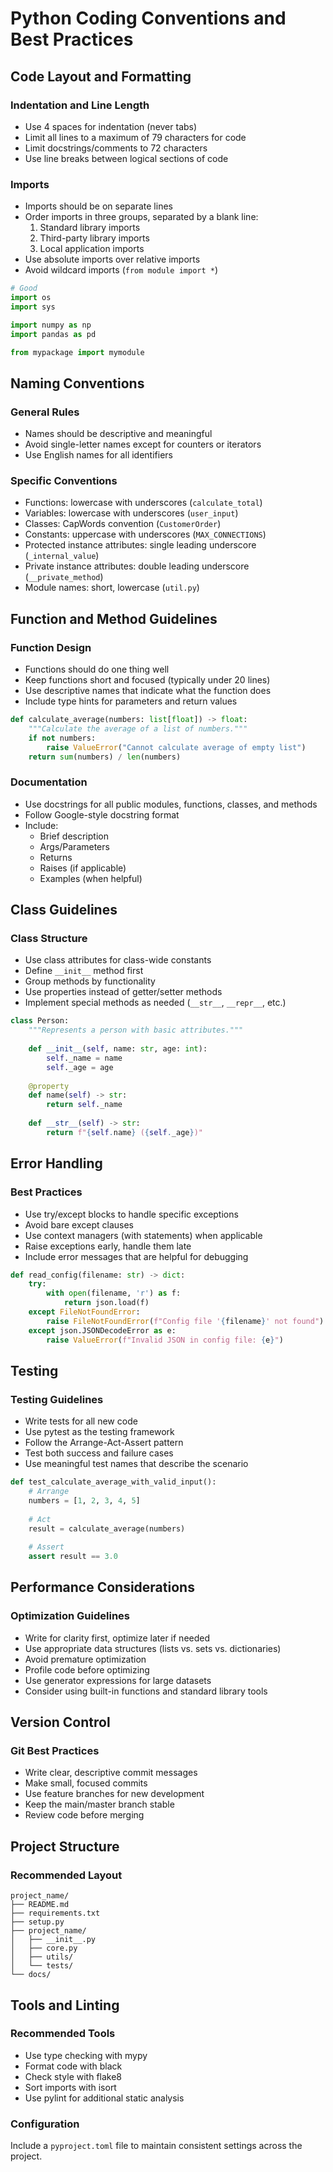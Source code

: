 # Python Coding Conventions and Best Practices

## Code Layout and Formatting

### Indentation and Line Length
- Use 4 spaces for indentation (never tabs)
- Limit all lines to a maximum of 79 characters for code
- Limit docstrings/comments to 72 characters
- Use line breaks between logical sections of code

### Imports
- Imports should be on separate lines
- Order imports in three groups, separated by a blank line:
    1. Standard library imports
    2. Third-party library imports
    3. Local application imports
- Use absolute imports over relative imports
- Avoid wildcard imports (`from module import *`)

```python
# Good
import os
import sys

import numpy as np
import pandas as pd

from mypackage import mymodule
```

## Naming Conventions

### General Rules
- Names should be descriptive and meaningful
- Avoid single-letter names except for counters or iterators
- Use English names for all identifiers

### Specific Conventions
- Functions: lowercase with underscores (`calculate_total`)
- Variables: lowercase with underscores (`user_input`)
- Classes: CapWords convention (`CustomerOrder`)
- Constants: uppercase with underscores (`MAX_CONNECTIONS`)
- Protected instance attributes: single leading underscore (`_internal_value`)
- Private instance attributes: double leading underscore (`__private_method`)
- Module names: short, lowercase (`util.py`)

## Function and Method Guidelines

### Function Design
- Functions should do one thing well
- Keep functions short and focused (typically under 20 lines)
- Use descriptive names that indicate what the function does
- Include type hints for parameters and return values

```python
def calculate_average(numbers: list[float]) -> float:
    """Calculate the average of a list of numbers."""
    if not numbers:
        raise ValueError("Cannot calculate average of empty list")
    return sum(numbers) / len(numbers)
```

### Documentation
- Use docstrings for all public modules, functions, classes, and methods
- Follow Google-style docstring format
- Include:
    - Brief description
    - Args/Parameters
    - Returns
    - Raises (if applicable)
    - Examples (when helpful)

## Class Guidelines

### Class Structure
- Use class attributes for class-wide constants
- Define `__init__` method first
- Group methods by functionality
- Use properties instead of getter/setter methods
- Implement special methods as needed (`__str__`, `__repr__`, etc.)

```python
class Person:
    """Represents a person with basic attributes."""
    
    def __init__(self, name: str, age: int):
        self._name = name
        self._age = age
    
    @property
    def name(self) -> str:
        return self._name
    
    def __str__(self) -> str:
        return f"{self.name} ({self._age})"
```

## Error Handling

### Best Practices
- Use try/except blocks to handle specific exceptions
- Avoid bare except clauses
- Use context managers (with statements) when applicable
- Raise exceptions early, handle them late
- Include error messages that are helpful for debugging

```python
def read_config(filename: str) -> dict:
    try:
        with open(filename, 'r') as f:
            return json.load(f)
    except FileNotFoundError:
        raise FileNotFoundError(f"Config file '{filename}' not found")
    except json.JSONDecodeError as e:
        raise ValueError(f"Invalid JSON in config file: {e}")
```

## Testing

### Testing Guidelines
- Write tests for all new code
- Use pytest as the testing framework
- Follow the Arrange-Act-Assert pattern
- Test both success and failure cases
- Use meaningful test names that describe the scenario

```python
def test_calculate_average_with_valid_input():
    # Arrange
    numbers = [1, 2, 3, 4, 5]
    
    # Act
    result = calculate_average(numbers)
    
    # Assert
    assert result == 3.0
```

## Performance Considerations

### Optimization Guidelines
- Write for clarity first, optimize later if needed
- Use appropriate data structures (lists vs. sets vs. dictionaries)
- Avoid premature optimization
- Profile code before optimizing
- Use generator expressions for large datasets
- Consider using built-in functions and standard library tools

## Version Control

### Git Best Practices
- Write clear, descriptive commit messages
- Make small, focused commits
- Use feature branches for new development
- Keep the main/master branch stable
- Review code before merging

## Project Structure

### Recommended Layout
```
project_name/
├── README.md
├── requirements.txt
├── setup.py
├── project_name/
│   ├── __init__.py
│   ├── core.py
│   ├── utils/
│   └── tests/
└── docs/
```

## Tools and Linting

### Recommended Tools
- Use type checking with mypy
- Format code with black
- Check style with flake8
- Sort imports with isort
- Use pylint for additional static analysis

### Configuration
Include a `pyproject.toml` file to maintain consistent settings across the project.
